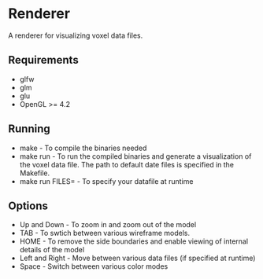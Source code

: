 Renderer
=====================
A renderer for visualizing voxel data files.

Requirements
--------------------
* glfw
* glm
* glu
* OpenGL >= 4.2

Running
--------------------
* make - To compile the binaries needed
* make run - To run the compiled binaries and generate a visualization of the voxel data file. The path to default date files is specified in the Makefile.
* make run FILES=<your sample file> - To specify your datafile at runtime

Options
--------------------
* Up and Down - To zoom in and zoom out of the model
* TAB - To swtich between various wireframe models.
* HOME - To remove the side boundaries and enable viewing of internal details of the model
* Left and Right - Move between various data files (if specified at runtime)
* Space - Switch between various color modes